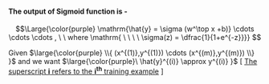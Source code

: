 #### The output of Sigmoid function is -

$$\Large{\color{purple} \mathrm{\hat{y} = \sigma (w^\top x +b)} \cdots \cdots \cdots , \ \ where \mathrm{ \ \ \ \ \sigma(z) = \dfrac{1}{1+e^{-z}}}} $$

Given $\large{\color{purple} \\{ (x^{(1)},y^{(1)}) \cdots (x^{(m)},y^{(m)}) \\} }$ and we want $\large{\color{purple}\  \hat{y}^{(i)} \approx y^{(i)} }$  \[ <ins> The superscript <b>i</b> refers to the <b>i<sup>th</sup></b> training example</ins> \]


